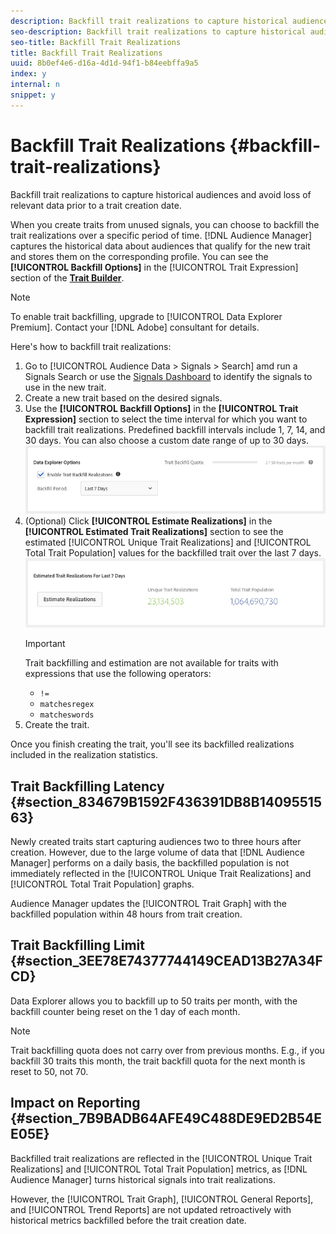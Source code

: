 ```yaml
---
description: Backfill trait realizations to capture historical audiences and avoid loss of relevant data prior to a trait creation date.
seo-description: Backfill trait realizations to capture historical audiences and avoid loss of relevant data prior to a trait creation date.
seo-title: Backfill Trait Realizations
title: Backfill Trait Realizations
uuid: 8b0ef4e6-d16a-4d1d-94f1-b84eebffa9a5
index: y
internal: n
snippet: y
---
```


# Backfill Trait Realizations {#backfill-trait-realizations}

Backfill trait realizations to capture historical audiences and avoid loss of relevant data prior to a trait creation date.

When you create traits from unused signals, you can choose to backfill the trait realizations over a specific period of time. [!DNL Audience Manager] captures the historical data about audiences that qualify for the new trait and stores them on the corresponding profile. You can see the **[!UICONTROL Backfill Options]** in the [!UICONTROL Trait Expression] section of the **[Trait Builder](../../c-features/traits/about-trait-builder.md#concept_13D6537EE5D0459F870C58822AD5400A)**.

>[!NOTE]
>
>To enable trait backfilling, upgrade to [!UICONTROL Data Explorer Premium]. Contact your [!DNL Adobe] consultant for details.

Here's how to backfill trait realizations:

1. Go to [!UICONTROL Audience Data > Signals > Search] amd run a Signals Search or use the [Signals Dashboard](../../c-features/data-explorer/data-explorer-signals-dashboard.md#concept_5E4B0FB02D8F4F3DAA5B6F8CF9A4E4C2) to identify the signals to use in the new trait.
2. Create a new trait based on the desired signals. 
3. Use the **[!UICONTROL Backfill Options]** in the **[!UICONTROL Trait Expression]** section to select the time interval for which you want to backfill trait realizations. Predefined backfill intervals include 1, 7, 14, and 30 days. You can also choose a custom date range of up to 30 days.
  ![](assets/signals-trait-backfill.png)
1. (Optional) Click **[!UICONTROL Estimate Realizations]** in the **[!UICONTROL Estimated Trait Realizations]** section to see the estimated [!UICONTROL Unique Trait Realizations] and [!UICONTROL Total Trait Population] values for the backfilled trait over the last 7 days.
  ![](assets/estimate-trait-realizations.png)
    >[!IMPORTANT]
    >
    >Trait backfilling and estimation are not available for traits with expressions that use the following operators:
    >    * `!=`
    >    * `matchesregex`
    >    * `matcheswords`
1. Create the trait.

Once you finish creating the trait, you'll see its backfilled realizations included in the realization statistics.

## Trait Backfilling Latency {#section_834679B1592F436391DB8B1409551563}

Newly created traits start capturing audiences two to three hours after creation. However, due to the large volume of data that [!DNL Audience Manager] performs on a daily basis, the backfilled population is not immediately reflected in the [!UICONTROL Unique Trait Realizations] and [!UICONTROL Total Trait Population] graphs.

Audience Manager updates the [!UICONTROL Trait Graph] with the backfilled population within 48 hours from trait creation.

## Trait Backfilling Limit {#section_3EE78E74377744149CEAD13B27A34FCD}

Data Explorer allows you to backfill up to 50 traits per month, with the backfill counter being reset on the 1 day of each month.

>[!NOTE]
>
>Trait backfilling quota does not carry over from previous months. E.g., if you backfill 30 traits this month, the trait backfill quota for the next month is reset to 50, not 70.

## Impact on Reporting {#section_7B9BADB64AFE49C488DE9ED2B54EE05E}

Backfilled trait realizations are reflected in the [!UICONTROL Unique Trait Realizations] and [!UICONTROL Total Trait Population] metrics, as [!DNL Audience Manager] turns historical signals into trait realizations.

However, the [!UICONTROL Trait Graph], [!UICONTROL General Reports], and [!UICONTROL Trend Reports] are not updated retroactively with historical metrics backfilled before the trait creation date.